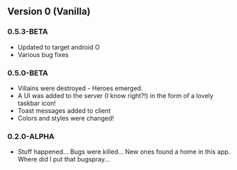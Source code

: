 ## Version 0 (Vanilla)

### 0.5.3-BETA
- Updated to target android O
- Various bug fixes


### 0.5.0-BETA
- Villains were destroyed - Heroes emerged.
- A UI was added to the server (I know right?!) in the form of a lovely taskbar icon!
- Toast messages added to client
- Colors and styles were changed!


### 0.2.0-ALPHA
- Stuff happened...
Bugs were killed... New ones found a home in this app.
Where did I put that bugspray...

